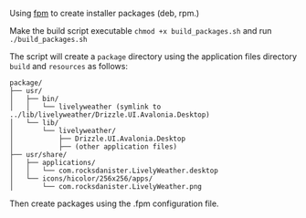 Using [fpm](https://github.com/jordansissel/fpm) to create installer packages (deb, rpm.)

Make the build script executable `chmod +x build_packages.sh` and run `./build_packages.sh`

The script will create a `package` directory using the application files directory `build` and `resources` as follows:
```
package/
├── usr/
│   ├── bin/
│   │   └── livelyweather (symlink to ../lib/livelyweather/Drizzle.UI.Avalonia.Desktop)
│   └── lib/
│       └── livelyweather/
│           ├── Drizzle.UI.Avalonia.Desktop
│           ├── (other application files)
├── usr/share/
│   ├── applications/
│   │   └── com.rocksdanister.LivelyWeather.desktop
│   └── icons/hicolor/256x256/apps/
│       └── com.rocksdanister.LivelyWeather.png
```
Then create packages using the .fpm configuration file.